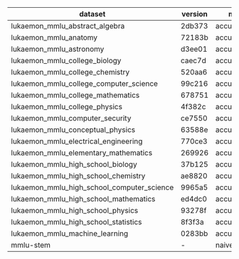 | dataset | version | metric | mode | q3b_p_ft_hf |
|----- | ----- | ----- | ----- | -----|
| lukaemon_mmlu_abstract_algebra | 2db373 | accuracy | gen | 4.00 |
| lukaemon_mmlu_anatomy | 72183b | accuracy | gen | 5.19 |
| lukaemon_mmlu_astronomy | d3ee01 | accuracy | gen | 7.89 |
| lukaemon_mmlu_college_biology | caec7d | accuracy | gen | 4.17 |
| lukaemon_mmlu_college_chemistry | 520aa6 | accuracy | gen | 6.00 |
| lukaemon_mmlu_college_computer_science | 99c216 | accuracy | gen | 4.00 |
| lukaemon_mmlu_college_mathematics | 678751 | accuracy | gen | 5.00 |
| lukaemon_mmlu_college_physics | 4f382c | accuracy | gen | 4.90 |
| lukaemon_mmlu_computer_security | ce7550 | accuracy | gen | 7.00 |
| lukaemon_mmlu_conceptual_physics | 63588e | accuracy | gen | 5.11 |
| lukaemon_mmlu_electrical_engineering | 770ce3 | accuracy | gen | 8.28 |
| lukaemon_mmlu_elementary_mathematics | 269926 | accuracy | gen | 6.08 |
| lukaemon_mmlu_high_school_biology | 37b125 | accuracy | gen | 5.81 |
| lukaemon_mmlu_high_school_chemistry | ae8820 | accuracy | gen | 6.90 |
| lukaemon_mmlu_high_school_computer_science | 9965a5 | accuracy | gen | 4.00 |
| lukaemon_mmlu_high_school_mathematics | ed4dc0 | accuracy | gen | 3.33 |
| lukaemon_mmlu_high_school_physics | 93278f | accuracy | gen | 1.32 |
| lukaemon_mmlu_high_school_statistics | 8f3f3a | accuracy | gen | 6.48 |
| lukaemon_mmlu_machine_learning | 0283bb | accuracy | gen | 4.46 |
| mmlu-stem | - | naive_average | gen | 5.26 |
